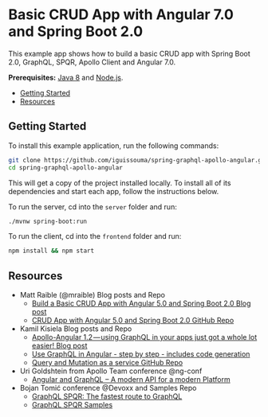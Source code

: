 # Basic CRUD App with Angular 7.0 and Spring Boot 2.0
This example app shows how to build a basic CRUD app with Spring Boot 2.0, GraphQL, SPQR, Apollo Client and Angular 7.0.

**Prerequisites:** [Java 8](http://www.oracle.com/technetwork/java/javase/downloads/jdk8-downloads-2133151.html) and [Node.js](https://nodejs.org/).

* [Getting Started](#getting-started)
* [Resources](#resources)

## Getting Started

To install this example application, run the following commands:

```bash
git clone https://github.com/iguissouma/spring-graphql-apollo-angular.git
cd spring-graphql-apollo-angular
```

This will get a copy of the project installed locally. To install all of its dependencies and start each app, follow the instructions below.

To run the server, cd into the `server` folder and run:
 
```bash
./mvnw spring-boot:run
```

To run the client, cd into the `frontend` folder and run:
 
```bash
npm install && npm start
```

## Resources
* Matt Raible (@mraible) Blog posts and Repo
    * [Build a Basic CRUD App with Angular 5.0 and Spring Boot 2.0 Blog post](https://developer.okta.com/blog/2017/12/04/basic-crud-angular-and-spring-boot) 
    * [CRUD App with Angular 5.0 and Spring Boot 2.0 GitHub Repo](https://github.com/oktadeveloper/okta-spring-boot-2-angular-5-example)
* Kamil Kisiela Blog posts and Repo
    * [Apollo-Angular 1.2 — using GraphQL in your apps just got a whole lot easier! Blog post](https://medium.com/the-guild/apollo-angular-code-generation-7903da1f8559)
    * [Use GraphQL in Angular - step by step - includes code generation](https://github.com/kamilkisiela/apollo-angular-introduction)
    * [Query and Mutation as a service GitHub Repo](https://github.com/kamilkisiela/apollo-angular-services)
* Uri Goldshtein from Apollo Team conference @ng-conf
    * [Angular and GraphQL – A modern API for a modern Platform](https://www.youtube.com/watch?v=rb5i8Bs7-k0)
* Bojan Tomić conference @Devoxx and Samples Repo
    * [GraphQL SPQR: The fastest route to GraphQL](https://www.youtube.com/watch?v=iyt7PwkUWQA)
    * [GraphQL SPQR Samples](https://github.com/leangen/graphql-spqr-samples)